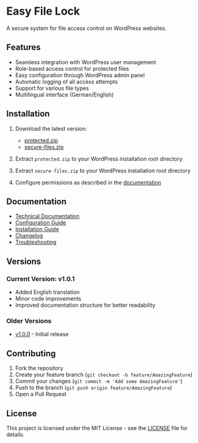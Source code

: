 # Easy File Lock

A secure system for file access control on WordPress websites.

## Features

- Seamless integration with WordPress user management
- Role-based access control for protected files
- Easy configuration through WordPress admin panel
- Automatic logging of all access attempts
- Support for various file types
- Multilingual interface (German/English)

## Installation

1. Download the latest version:
   - [protected.zip](https://github.com/rfluethi/Easy-File-Lock/releases/latest/download/protected.zip)
   - [secure-files.zip](https://github.com/rfluethi/Easy-File-Lock/releases/latest/download/secure-files.zip)

2. Extract `protected.zip` to your WordPress installation root directory
3. Extract `secure-files.zip` to your WordPress installation root directory
4. Configure permissions as described in the [documentation](docs/configuration.md)

## Documentation

- [Technical Documentation](docs/technical.md)
- [Configuration Guide](docs/configuration.md)
- [Installation Guide](docs/installation.md)
- [Changelog](docs/changelog.md)
- [Troubleshooting](docs/troubleshooting.md)

## Versions

### Current Version: v1.0.1
- Added English translation
- Minor code improvements
- Improved documentation structure for better readability

### Older Versions
- [v1.0.0](https://github.com/rfluethi/Easy-File-Lock/releases/tag/v1.0.0) - Initial release

## Contributing

1. Fork the repository
2. Create your feature branch (`git checkout -b feature/AmazingFeature`)
3. Commit your changes (`git commit -m 'Add some AmazingFeature'`)
4. Push to the branch (`git push origin feature/AmazingFeature`)
5. Open a Pull Request

## License

This project is licensed under the MIT License - see the [LICENSE](LICENSE) file for details.